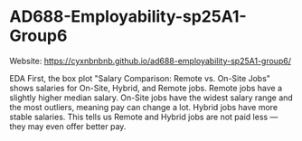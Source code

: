 # AD688-Employability-sp25A1-Group6
Website: https://cyxnbnbnb.github.io/ad688-employability-sp25A1-group6/

EDA
First, the box plot "Salary Comparison: Remote vs. On-Site Jobs" shows salaries for On-Site, Hybrid, and Remote jobs. Remote jobs have a slightly higher median salary. On-Site jobs have the widest salary range and the most outliers, meaning pay can change a lot. Hybrid jobs have more stable salaries. This tells us Remote and Hybrid jobs are not paid less — they may even offer better pay.

